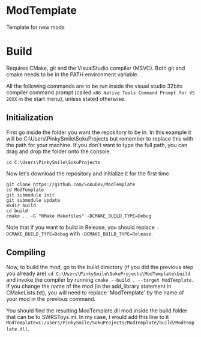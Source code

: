 # ModTemplate
Template for new mods

# Build
Requires CMake, git and the VisualStudio compiler (MSVC).
Both git and cmake needs to be in the PATH environment variable.

All the following commands are to be run inside the visual studio 32bits compiler
command prompt (called `x86 Native Tools Command Prompt for VS 20XX` in the start menu), unless stated otherwise.

## Initialization
First go inside the folder you want the repository to be in.
In this example it will be C:\Users\PinkySmile\SokuProjects but remember to replace this
with the path for your machine. If you don't want to type the full path, you can drag and
drop the folder onto the console.

`cd C:\Users\PinkySmile\SokuProjects`

Now let's download the repository and initialize it for the first time
```
git clone https://github.com/SokuDev/ModTemplate
cd ModTemplate
git submodule init
git submodule update
mkdir build
cd build
cmake .. -G "NMake Makefiles" -DCMAKE_BUILD_TYPE=Debug
```
Note that if you want to build in Release, you should replace `-DCMAKE_BUILD_TYPE=Debug` with `-DCMAKE_BUILD_TYPE=Release`.

## Compiling
Now, to build the mod, go to the build directory (if you did the previous step you already are)
`cd C:\Users\PinkySmile\SokuProjects\ModTemplate\build` and invoke the compiler by running `cmake --build . --target ModTemplate`. If you change the name of the mod (in the add_library statement in CMakeLists.txt), you will need to replace 'ModTemplate' by the name of your mod in the previous command.

You should find the resulting ModTemplate.dll mod inside the build folder that can be to SWRSToys.ini.
In my case, I would add this line to it `ModTemplate=C:/Users/PinkySmile/SokuProjects/ModTemplate/build/ModTemplate.dll`.
